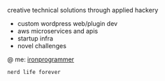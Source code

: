 creative technical solutions through applied hackery

- custom wordpress web/plugin dev
- aws microservices and apis
- startup infra
- novel challenges

@ me: [ironprogrammer](https://twitter.com/messages/compose?recipient_id=12339682)

```
nerd life forever
```

